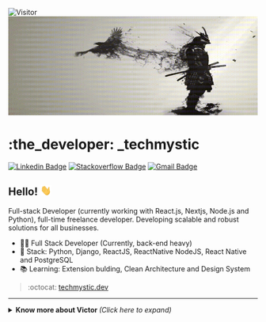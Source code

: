 ![Visitor](https://visitor-badge.laobi.icu/badge?page_id=Queror254.Queror254)  
<img src="https://github.com/Queror254/Queror254/blob/main/download.gif" alt="TechMystic" width="900" height="200">
# :the_developer: _techmystic

[![Linkedin Badge](https://img.shields.io/badge/-LinkedIn-blue?style=for-the-badge&logo=Linkedin&logoColor=white&link=https://www.linkedin.com/in/victor-mwenda-655084241/)](https://www.linkedin.com/in/victor-mwenda-655084241/)
[![Stackoverflow Badge](https://img.shields.io/badge/-Stackoverflow-4CA143?style=for-the-badge&logo=Stackoverflow&logoColor=white&link=https://stackoverflow.com/users/21323120/techmystic)](https://stackoverflow.com/users/21323120/techmystic)
[![Gmail Badge](https://img.shields.io/badge/-Gmail-c14438?style=for-the-badge&logo=Gmail&logoColor=white&link=mailto:mwendavictorm@gmail.com)](mailto:mwendavictorm@gmail.com)

## Hello! <img src="https://github.com/Queror254/Queror254/blob/main/hi.gif" width="22">

Full-stack Developer (currently working with React.js, Nextjs, Node.js and Python), full-time freelance developer. Developing scalable and robust solutions for all businesses.

- :office_worker: Full Stack Developer (Currently, back-end heavy)
- :blue_heart: Stack: Python, Django, ReactJS, ReactNative NodeJS, React Native and PostgreSQL
- :books: Learning: Extension bulding, Clean Architecture and Design System

> :octocat: [techmystic.dev](http://techmystic.sytes.net/)

---

<details>
  <summary> <b> Know more about Victor </b> <i>(Click here to expand)</i> </summary>
  <br>

  ![Top Langs](https://github-readme-stats.vercel.app/api/top-langs/?username=Queror254&layout=compact)

  ## Some technologies

  ![HTML5](https://img.shields.io/badge/-HTML5-E34F26?style=flat-square&logo=html5&logoColor=white)
  ![CSS3](https://img.shields.io/badge/-CSS3-549FDE?style=flat-square&logo=css3&logoColor=white)
  ![JavaScript](https://img.shields.io/badge/-JavaScript-F7B93E?style=flat-square&logo=javascript&logoColor=fff)
  ![React](https://img.shields.io/badge/-React.js-45b8d8?style=flat-square&logo=react&logoColor=white)
  ![React Native](https://img.shields.io/badge/-React%20Native-45b8d8?style=flat-square&logo=react&logoColor=white)
  ![Nodejs](https://img.shields.io/badge/-Node.js-43853d?style=flat-square&logo=Node.js&logoColor=white)
  ![TypeScript](https://img.shields.io/badge/-TypeScript-0077C6?style=flat-square&logo=typescript&logoColor=fff)
  ![MySQL](https://img.shields.io/badge/-MySQL-00758F?style=flat-square&logo=mysql&logoColor=white)
  ![MongoDB](https://img.shields.io/badge/-MongoDB-13aa52?style=flat-square&logo=mongodb&logoColor=white)
  ![GraphQL](https://img.shields.io/badge/-GraphQL-E10098?style=flat-square&logo=graphql&logoColor=white)
  ![Docker](https://img.shields.io/badge/-Docker-46a2f1?style=flat-square&logo=docker&logoColor=white)
  ![Git](https://img.shields.io/badge/-Git-F05032?style=flat-square&logo=git&logoColor=white)
  ![npm](https://img.shields.io/badge/-NPM-CB3837?style=flat-square&logo=npm&logoColor=white)
  ![Styled Components](https://img.shields.io/badge/-Styled_Components-db7092?style=flat-square&logo=styled-components&logoColor=white)
  ![VSCode](https://img.shields.io/badge/-VSCode-0085D1?style=flat-square&logo=visual-studio-code&logoColor=white)
  ![Vercel](https://img.shields.io/badge/-Vercel-000?style=flat-square&logo=vercel&logoColor=white)
  ![Amazon AWS](https://img.shields.io/badge/Amazon%20Web%20Services-232F3E?style=flat-square&logo=amazon-aws)
  ![Linux](https://img.shields.io/badge/-Linux-16C60C?style=flat-square&logo=linux&logoColor=white)
  ![Windows](https://img.shields.io/badge/-Windows-00ADEF?style=flat-square&logo=windows&logoColor=white)
  ![Jenkins](https://img.shields.io/badge/-Jenkins-064C62?style=flat-square&logo=jenkins&logoColor=white)
</details>
